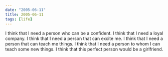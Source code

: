 ```yaml
---
date: "2005-06-11"
title: 2005-06-11
tags: [life]
---
```

I think that I need a person who can be a confident. I think that I
need a loyal company. I think that I need a person that can excite
me. I think that I need a person that can teach me things. I think
that I need a person to whom I can teach some new things. I think
that this perfect person would be a girlfriend.


